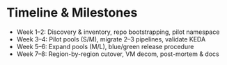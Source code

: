 # Timeline & Milestones

- Week 1–2: Discovery & inventory, repo bootstrapping, pilot namespace
- Week 3–4: Pilot pools (S/M), migrate 2–3 pipelines, validate KEDA
- Week 5–6: Expand pools (M/L), blue/green release procedure
- Week 7–8: Region-by-region cutover, VM decom, post-mortem & docs
